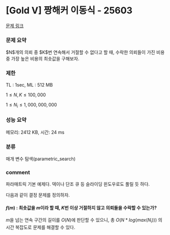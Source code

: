 # [Gold V] 짱해커 이동식 - 25603

[문제 링크](https://www.acmicpc.net/problem/25603)

### 문제 요약

<p> $N$개의 의뢰 중 $K$번 연속해서 거절할 수 없다고 할 때, 수락한 의뢰들이 가진 비용 중 가장 높은 비용의 최솟값을 구해보자. </p>

### 제한

TL : 1sec, ML : 512 MB

$1 ≤ N, K ≤ 100,000$

$1 ≤ N_i ≤ 1,000,000,000$

### 성능 요약

메모리: 2412 KB, 시간: 24 ms

### 분류

매개 변수 탐색(parametric_search)

### comment

파라매트릭 기본 예제다. 덱이나 단조 큐 등 슬라이딩 윈도우로도 풀릴 듯 하다.

다음과 같이 결정 문제를 정의하자.

#### $f(m)$ : 최솟값을 $m$이라 할 때, $K$번 이상 거절하지 않고 의뢰들을 수락할 수 있는가?

$m$을 넘는 연속 구간의 길이를 $O(N)$에 판단할 수 있으니, 총 $O(N * log(max(N_i)))$ 의 시간 복잡도로 문제를 해결할 수 있다.

